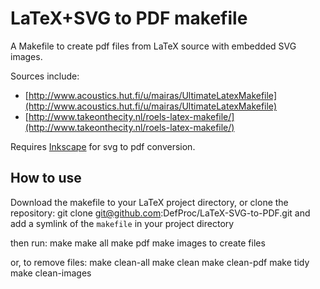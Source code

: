 LaTeX+SVG to PDF makefile
=========================

A Makefile to create pdf files from LaTeX source with embedded SVG images.

Sources include: 
* [http://www.acoustics.hut.fi/u/mairas/UltimateLatexMakefile](http://www.acoustics.hut.fi/u/mairas/UltimateLatexMakefile)
* [http://www.takeonthecity.nl/roels-latex-makefile/](http://www.takeonthecity.nl/roels-latex-makefile/)

Requires [Inkscape](http://inkscape.org) for svg to pdf conversion.

How to use
---------
Download the makefile to your LaTeX project directory, or clone the repository:
	git clone git@github.com:DefProc/LaTeX-SVG-to-PDF.git
and add a symlink of the `makefile` in your project directory

then run:
	make
	make all
	make pdf
	make images
to create files

or, to remove files:
	make clean-all
	make clean
	make clean-pdf
	make tidy
	make clean-images
